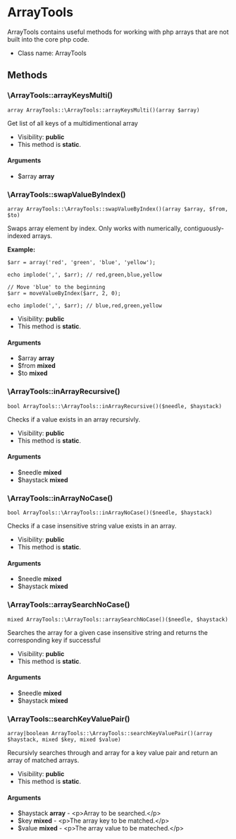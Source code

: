 ArrayTools
===============

ArrayTools contains useful methods for working with php arrays that are not built into the core php code.




* Class name: ArrayTools







Methods
-------


### \ArrayTools::arrayKeysMulti()

```
array ArrayTools::\ArrayTools::arrayKeysMulti()(array $array)
```

Get list of all keys of a multidimentional array



* Visibility: **public**
* This method is **static**.

#### Arguments

* $array **array**



### \ArrayTools::swapValueByIndex()

```
array ArrayTools::\ArrayTools::swapValueByIndex()(array $array, $from, $to)
```

Swaps array element by index.  Only works with numerically, contiguously-indexed arrays.

**Example:**
````
$arr = array('red', 'green', 'blue', 'yellow');

echo implode(',', $arr); // red,green,blue,yellow

// Move 'blue' to the beginning
$arr = moveValueByIndex($arr, 2, 0);

echo implode(',', $arr); // blue,red,green,yellow
````

* Visibility: **public**
* This method is **static**.

#### Arguments

* $array **array**
* $from **mixed**
* $to **mixed**



### \ArrayTools::inArrayRecursive()

```
bool ArrayTools::\ArrayTools::inArrayRecursive()($needle, $haystack)
```

Checks if a value exists in an array recursivly.



* Visibility: **public**
* This method is **static**.

#### Arguments

* $needle **mixed**
* $haystack **mixed**



### \ArrayTools::inArrayNoCase()

```
bool ArrayTools::\ArrayTools::inArrayNoCase()($needle, $haystack)
```

Checks if a case insensitive string value exists in an array.



* Visibility: **public**
* This method is **static**.

#### Arguments

* $needle **mixed**
* $haystack **mixed**



### \ArrayTools::arraySearchNoCase()

```
mixed ArrayTools::\ArrayTools::arraySearchNoCase()($needle, $haystack)
```

Searches the array for a given case insensitive string and returns the corresponding key if successful



* Visibility: **public**
* This method is **static**.

#### Arguments

* $needle **mixed**
* $haystack **mixed**



### \ArrayTools::searchKeyValuePair()

```
array|boolean ArrayTools::\ArrayTools::searchKeyValuePair()(array $haystack, mixed $key, mixed $value)
```

Recursivly searches through and array for a key value pair and return an array of matched arrays.



* Visibility: **public**
* This method is **static**.

#### Arguments

* $haystack **array** - &lt;p&gt;Array to be searched.&lt;/p&gt;
* $key **mixed** - &lt;p&gt;The array key to be matched.&lt;/p&gt;
* $value **mixed** - &lt;p&gt;The array value to be mateched.&lt;/p&gt;


